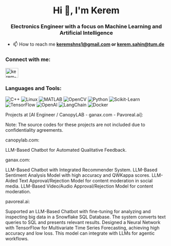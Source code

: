 <h1 align="center">Hi 👋, I'm Kerem</h1>
<h3 align="center">Electronics Engineer with a focus on Machine Learning and Artificial Intelligence</h3>

- 📫 How to reach me **keremshns1@gmail.com or kerem.sahin@tum.de**

<h3 align="left">Connect with me:</h3>
<p align="left">
<a href="https://linkedin.com/in/kerem-s" target="blank"><img align="center" src="https://raw.githubusercontent.com/rahuldkjain/github-profile-readme-generator/master/src/images/icons/Social/linked-in-alt.svg" alt="kerem-s" height="30" width="40" /></a>
</p>

### Languages and Tools:

![C++](https://img.shields.io/badge/-C++-00599C?logo=c%2B%2B&logoColor=white)
![Linux](https://img.shields.io/badge/-Linux-FCC624?logo=linux&logoColor=black)
![MATLAB](https://img.shields.io/badge/-MATLAB-0076A8?logo=mathworks)
![OpenCV](https://img.shields.io/badge/-OpenCV-5C3EE8?logo=opencv)
![Python](https://img.shields.io/badge/-Python-3776AB?logo=python&logoColor=white)
![Scikit-Learn](https://img.shields.io/badge/-Scikit--Learn-F7931E?logo=scikit-learn&logoColor=white)
![TensorFlow](https://img.shields.io/badge/-TensorFlow-FF6F00?logo=tensorflow&logoColor=white)
![OpenAI](https://img.shields.io/badge/-OpenAI-412991?logo=openai&logoColor=white)
![LangChain](https://img.shields.io/badge/-LangChain-00897B?logo=langchain&logoColor=white)
![Docker](https://img.shields.io/badge/-Docker-2496ED?logo=docker&logoColor=white)

Projects at [AI Engineer / CanopyLAB - ganax.com - Pavoreal.ai]:
<p align="left">
Note: The source codes for these projects are not included due to confidentiality agreements.

canopylab.com:

LLM-Based Chatbot for Automated Qualitative Feedback.

ganax.com:

LLM-Based Chatbot with Integrated Recommender System.
LLM-Based Sentiment Analysis Model with high accuracy and QWKappa scores.
LLM-Aided Text Approval/Rejection Model for content moderation in social media.
LLM-Based Video/Audio Approval/Rejection Model for content moderation.

pavoreal.ai:

Supported an LLM-Based Chatbot with fine-tuning for analyzing and inspecting big data in a Snowflake SQL Database. The system converts text queries to SQL and presents relevant results.
Designed a Neural Network with TensorFlow for Multivariate Time Series Forecasting, achieving high accuracy and low loss. This model can integrate with LLMs for agentic workflows.


<!--  
<h3 align="left">Languages and Tools:</h3>
<p align="left"> <a href="https://www.cprogramming.com/" target="_blank" rel="noreferrer"> <img src="https://raw.githubusercontent.com/devicons/devicon/master/icons/c/c-original.svg" alt="c" width="40" height="40"/> </a> <a href="https://www.w3schools.com/cpp/" target="_blank" rel="noreferrer"> <img src="https://raw.githubusercontent.com/devicons/devicon/master/icons/cplusplus/cplusplus-original.svg" alt="cplusplus" width="40" height="40"/> </a> <a href="https://www.linux.org/" target="_blank" rel="noreferrer"> <img src="https://raw.githubusercontent.com/devicons/devicon/master/icons/linux/linux-original.svg" alt="linux" width="40" height="40"/> </a> <a href="https://www.mathworks.com/" target="_blank" rel="noreferrer"> <img src="https://upload.wikimedia.org/wikipedia/commons/2/21/Matlab_Logo.png" alt="matlab" width="40" height="40"/> </a> <a href="https://opencv.org/" target="_blank" rel="noreferrer"> <img src="https://www.vectorlogo.zone/logos/opencv/opencv-icon.svg" alt="opencv" width="40" height="40"/> </a> <a href="https://www.python.org" target="_blank" rel="noreferrer"> <img src="https://raw.githubusercontent.com/devicons/devicon/master/icons/python/python-original.svg" alt="python" width="40" height="40"/> </a> <a href="https://scikit-learn.org/" target="_blank" rel="noreferrer"> <img src="https://upload.wikimedia.org/wikipedia/commons/0/05/Scikit_learn_logo_small.svg" alt="scikit_learn" width="40" height="40"/> </a> <a href="https://www.tensorflow.org" target="_blank" rel="noreferrer"> <img src="https://www.vectorlogo.zone/logos/tensorflow/tensorflow-icon.svg" alt="tensorflow" width="40" height="40"/> </a> </p>  -->


